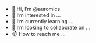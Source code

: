 - 👋 Hi, I’m @auromics
- 👀 I’m interested in ...
- 🌱 I’m currently learning ...
- 💞️ I’m looking to collaborate on ...
- 📫 How to reach me ...

<!---
auromics/auromics is a ✨ special ✨ repository because its `README.md` (this file) appears on your GitHub profile.
You can click the Preview link to take a look at your changes.
--->
